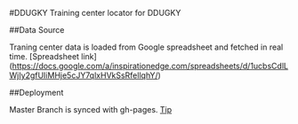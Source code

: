 #DDUGKY
Training center locator for DDUGKY

##Data Source

Traning center data is loaded from Google spreadsheet and fetched in real time.
[Spreadsheet link] (https://docs.google.com/a/inspirationedge.com/spreadsheets/d/1ucbsCdlLWjIy2gfUIiMHje5cJY7qlxHVkSsRfellqhY/)

##Deployment 

Master Branch is synced with gh-pages. [Tip](http://brettterpstra.com/2012/09/26/github-tip-easily-sync-your-master-to-github-pages/)




